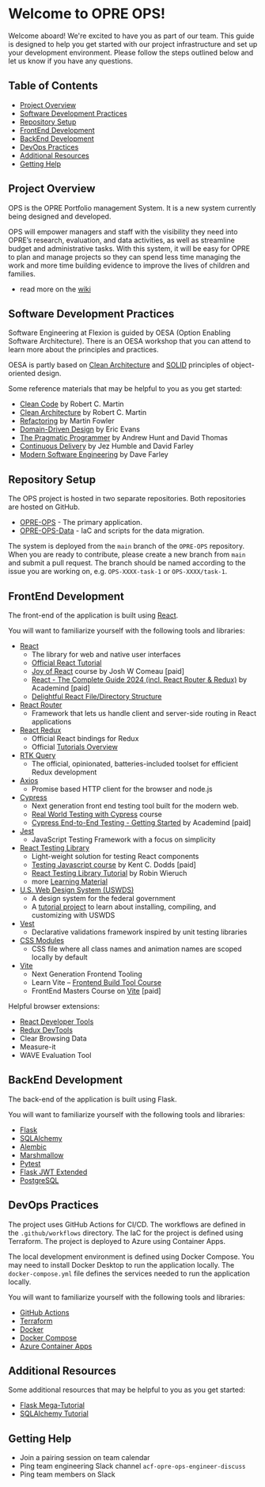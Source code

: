 # Welcome to OPRE OPS!

Welcome aboard! We're excited to have you as part of our team. This guide is designed to help you get started with our project infrastructure and set up your development environment. Please follow the steps outlined below and let us know if you have any questions.

## Table of Contents

- [Project Overview](#project-overview)
- [Software Development Practices](...)
- [Repository Setup](#repository-setup)
- [FrontEnd Development](#frontend-development)
- [BackEnd Development](#backend-development)
- [DevOps Practices](#devops-practices)
- [Additional Resources](#additional-resources)
- [Getting Help](#getting-help)

## Project Overview

OPS is the OPRE Portfolio management System. It is a new system currently being designed and developed.

OPS will empower managers and staff with the visibility they need into OPRE’s research, evaluation, and data activities, as well as streamline budget and administrative tasks. With this system, it will be easy for OPRE to plan and manage projects so they can spend less time managing the work and more time building evidence to improve the lives of children and families.

- read more on the [wiki](https://github.com/HHS/OPRE-OPS/wiki/01-Background-and-introduction)

## Software Development Practices

Software Engineering at Flexion is guided by OESA (Option Enabling Software Architecture).
There is an OESA workshop that you can attend to learn more about the principles and practices.

OESA is partly based on [Clean Architecture](https://blog.cleancoder.com/uncle-bob/2012/08/13/the-clean-architecture.html)
and [SOLID](https://www.freecodecamp.org/news/solid-design-principles-in-software-development/) principles of object-oriented design.

Some reference materials that may be helpful to you as you get started:

- [Clean Code](https://www.amazon.com/Clean-Code-Handbook-Software-Craftsmanship/dp/0132350882) by Robert C. Martin
- [Clean Architecture](https://www.amazon.com/Clean-Architecture-Craftsmans-Software-Structure/dp/0134494164) by Robert C. Martin
- [Refactoring](https://www.amazon.com/Refactoring-Improving-Existing-Addison-Wesley-Signature/dp/0134757599) by Martin Fowler
- [Domain-Driven Design](https://www.amazon.com/Domain-Driven-Design-Tackling-Complexity-Software/dp/0321125215) by Eric Evans
- [The Pragmatic Programmer](https://www.amazon.com/Pragmatic-Programmer-Journeyman-Master/dp/020161622X) by Andrew Hunt and David Thomas
- [Continuous Delivery](https://www.amazon.com/Continuous-Delivery-Deployment-Automation-Addison-Wesley/dp/0321601912) by Jez Humble and David Farley
- [Modern Software Engineering](https://www.amazon.com/Modern-Software-Engineering-Discipline-Development/dp/0137314914/) by Dave Farley

## Repository Setup

The OPS project is hosted in two separate repositories.  Both repositories are hosted on GitHub.

- [OPRE-OPS](https://github.com/HHS/OPRE-OPS) - The primary application.
- [OPRE-OPS-Data](https://github.com/HHS/OPRE-OPS-Data) - IaC and scripts for the data migration.

The system is deployed from the `main` branch of the `OPRE-OPS` repository.
When you are ready to contribute, please create a new branch from `main` and submit a pull request.
The branch should be named according to the issue you are working on, e.g. `OPS-XXXX-task-1` or `OPS-XXXX/task-1`.

## FrontEnd Development

The front-end of the application is built using [React](https://react.dev/).

You will want to familiarize yourself with the following tools and libraries:
- [React](https://react.dev/)
  - The library for web and native user interfaces
  - [Official React Tutorial](https://react.dev/learn)
  - [Joy of React](https://www.joyofreact.com) course by Josh W Comeau [paid]
  - [React - The Complete Guide 2024 (incl. React Router & Redux)](https://www.udemy.com/course/react-the-complete-guide-incl-redux/) by Academind [paid]
  - [Delightful React File/Directory Structure](https://www.joshwcomeau.com/react/file-structure/)
- [React Router](https://reactrouter.com/)
  -  Framework that lets us handle client and server-side routing in React applications
- [React Redux](https://react-redux.js.org/)
  - Official React bindings for Redux
  - Official [Tutorials Overview](https://redux-toolkit.js.org/tutorials/overview)
- [RTK Query](https://redux-toolkit.js.org/rtk-query/overview)
  - The official, opinionated, batteries-included toolset for efficient Redux development
- [Axios](https://axios-http.com/)
  - Promise based HTTP client for the browser and node.js
- [Cypress](https://docs.cypress.io/guides/overview/why-cypress)
  - Next generation front end testing tool built for the modern web.
  - [Real World Testing with Cypress](https://learn.cypress.io) course
  - [Cypress End-to-End Testing - Getting Started](https://www.udemy.com/course/cypress-end-to-end-testing-getting-started/) by Academind [paid]
- [Jest](https://jestjs.io/)
  - JavaScript Testing Framework with a focus on simplicity
- [React Testing Library](https://testing-library.com/docs/react-testing-library/intro/)
  - Light-weight solution for testing React components
  - [Testing Javascript course](https://www.testingjavascript.com) by Kent C. Dodds [paid]
  - [React Testing Library Tutorial](https://www.robinwieruch.de/react-testing-library/) by Robin Wieruch
  - more [Learning Material](https://testing-library.com/docs/learning/)
- [U.S. Web Design System (USWDS)](https://designsystem.digital.gov/)
  - A design system for the federal government
  - A [tutorial project](https://github.com/uswds/uswds-tutorial) to learn about installing, compiling, and customizing with USWDS
- [Vest](https://vestjs.dev)
  - Declarative validations framework inspired by unit testing libraries
- [CSS Modules](https://github.com/css-modules/css-modules)
  - CSS file where all class names and animation names are scoped locally by default
- [Vite](https://vitejs.dev)
  - Next Generation Frontend Tooling
  - Learn Vite – [Frontend Build Tool Course](https://youtube.com/watch?v=VAeRhmpcWEQ)
  - FrontEnd Masters Course on [Vite](https://frontendmasters.com/courses/vite/) [paid]

Helpful browser extensions:
- [React Developer Tools](https://react.dev/learn/react-developer-tools)
- [Redux DevTools](https://github.com/reduxjs/redux-devtools/tree/main/extension#installation)
- Clear Browsing Data
- Measure-it
- WAVE Evaluation Tool

## BackEnd Development

The back-end of the application is built using Flask.

You will want to familiarize yourself with the following tools and libraries:
- [Flask](https://flask.palletsprojects.com/en/2.0.x/)
- [SQLAlchemy](https://www.sqlalchemy.org/)
- [Alembic](https://alembic.sqlalchemy.org/en/latest/)
- [Marshmallow](https://marshmallow.readthedocs.io/en/stable/)
- [Pytest](https://docs.pytest.org/en/6.2.x/)
- [Flask JWT Extended](https://flask-jwt-extended.readthedocs.io/en/stable/)
- [PostgreSQL](https://www.postgresql.org/)

## DevOps Practices

The project uses GitHub Actions for CI/CD.  The workflows are defined in the `.github/workflows` directory.
The IaC for the project is defined using Terraform.
The project is deployed to Azure using Container Apps.

The local development environment is defined using Docker Compose.
You may need to install Docker Desktop to run the application locally.
The `docker-compose.yml` file defines the services needed to run the application locally.

You will want to familiarize yourself with the following tools and libraries:
- [GitHub Actions](https://docs.github.com/en/actions)
- [Terraform](https://www.terraform.io/)
- [Docker](https://www.docker.com/)
- [Docker Compose](https://docs.docker.com/compose/)
- [Azure Container Apps](https://learn.microsoft.com/en-us/azure/container-apps/)

## Additional Resources

Some additional resources that may be helpful to you as you get started:
- [Flask Mega-Tutorial](https://blog.miguelgrinberg.com/post/the-flask-mega-tutorial-part-i-hello-world)
- [SQLAlchemy Tutorial](https://docs.sqlalchemy.org/en/20/tutorial/index.html)

## Getting Help
- Join a pairing session on team calendar
- Ping team engineering Slack channel `acf-opre-ops-engineer-discuss`
- Ping team members on Slack
